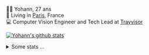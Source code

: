 <p>
  👨🏻 <bold>Yohann</bold>, 27 ans<br/>
  💼 Living in <a href="https://www.google.com/maps?q=paris">Paris</a>, France<br/>
  💻 Computer Vision Engineer and Tech Lead at <a href="https://trayvisor.com/">Trayvisor</a><br/>
</p>

<a href="https://github.com/anuraghazra/github-readme-stats"><img align="center" src="https://github-readme-stats-go94hl40s-yohann84l.vercel.app//api?username=yohann84L&show_icons=true&include_all_commits=true" alt="Yohann's github stats" /> </a>


<details>
  <summary>Some stats ...</summary><br/>
  

<!--START_SECTION:waka-->
![Code Time](http://img.shields.io/badge/Code%20Time-812%20hrs%2032%20mins-blue)

![Profile Views](http://img.shields.io/badge/Profile%20Views-0-blue)

**🐱 My GitHub Data** 

> 📦 440.6 kB Used in GitHub's Storage 
 > 
> 🏆 664 Contributions in the Year 2023
 > 
> 🚫 Not Opted to Hire
 > 
> 📜 24 Public Repositories 
 > 
> 🔑 21 Private Repositories 
 > 
**I'm an Early 🐤** 

```text
🌞 Morning                11711 commits       ████████░░░░░░░░░░░░░░░░░   31.20 % 
🌆 Daytime                21345 commits       ██████████████░░░░░░░░░░░   56.86 % 
🌃 Evening                4322 commits        ███░░░░░░░░░░░░░░░░░░░░░░   11.51 % 
🌙 Night                  163 commits         ░░░░░░░░░░░░░░░░░░░░░░░░░   00.43 % 
```
📅 **I'm Most Productive on Wednesday** 

```text
Monday                   7014 commits        █████░░░░░░░░░░░░░░░░░░░░   18.68 % 
Tuesday                  6926 commits        █████░░░░░░░░░░░░░░░░░░░░   18.45 % 
Wednesday                8437 commits        ██████░░░░░░░░░░░░░░░░░░░   22.47 % 
Thursday                 8007 commits        █████░░░░░░░░░░░░░░░░░░░░   21.33 % 
Friday                   6690 commits        ████░░░░░░░░░░░░░░░░░░░░░   17.82 % 
Saturday                 146 commits         ░░░░░░░░░░░░░░░░░░░░░░░░░   00.39 % 
Sunday                   321 commits         ░░░░░░░░░░░░░░░░░░░░░░░░░   00.86 % 
```


📊 **This Week I Spent My Time On** 

```text
🕑︎ Time Zone: Europe/Paris

💬 Programming Languages: 
Python                   6 hrs 47 mins       ██████████████░░░░░░░░░░░   54.33 % 
JavaScript               1 hr 22 mins        ███░░░░░░░░░░░░░░░░░░░░░░   10.96 % 
SQL                      1 hr 5 mins         ██░░░░░░░░░░░░░░░░░░░░░░░   08.72 % 
Text                     35 mins             █░░░░░░░░░░░░░░░░░░░░░░░░   04.70 % 
Jupyter                  31 mins             █░░░░░░░░░░░░░░░░░░░░░░░░   04.15 % 

🔥 Editors: 
PyCharm                  9 hrs 38 mins       ███████████████████░░░░░░   77.11 % 
WebStorm                 1 hr 38 mins        ███░░░░░░░░░░░░░░░░░░░░░░   13.10 % 
VS Code                  1 hr 13 mins        ██░░░░░░░░░░░░░░░░░░░░░░░   09.79 % 

💻 Operating System: 
Mac                      12 hrs 30 mins      █████████████████████████   100.00 % 
```

**I Mostly Code in Python** 

```text
Python                   19 repos            ████████████░░░░░░░░░░░░░   50.00 % 
Jupyter Notebook         4 repos             ███░░░░░░░░░░░░░░░░░░░░░░   10.53 % 
HTML                     2 repos             █░░░░░░░░░░░░░░░░░░░░░░░░   05.26 % 
JavaScript               2 repos             █░░░░░░░░░░░░░░░░░░░░░░░░   05.26 % 
Shell                    1 repo              █░░░░░░░░░░░░░░░░░░░░░░░░   02.63 % 
```




 Last Updated on 14/10/2023 00:25:12 UTC
<!--END_SECTION:waka-->
